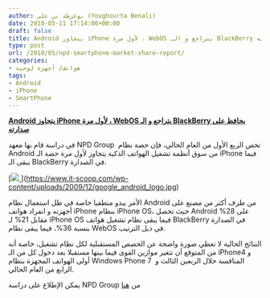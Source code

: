 ```yaml
---
author: يوغرطة بن علي (Youghourta Benali)
date: 2010-05-11 17:14:06+00:00
draft: false
title: Android يتجاوز iPhone لأول مرة ، WebOS يتراجع و الـ BlackBerry يحافظ على صدارته
type: post
url: /2010/05/npd-smartphone-market-share-report/
categories:
- هواتف/ أجهزة لوحية
tags:
- Android
- iPhone
- SmartPhone
---
```


[**Android يتجاوز iPhone لأول مرة ، WebOS يتراجع و الـ BlackBerry يحافظ على صدارته**](https://www.it-scoop.com/2010/05/NPD-SmartPhone-market-share-report)


في دراسة قام بها معهد NPD Group  تخص الربع الأول من العام الحالي، فإن حصة نظام Android من سوق أنظمة تشغيل الهواتف الذكية يتجاوز لأول مرة حصة الـ iPhone فيما يبقى الـ BlackBerry في الصدارة.

[[![](https://www.it-scoop.com/wp-content/uploads/2010/03/smartphones.jpg)
](https://www.it-scoop.com/2010/05/NPD-SmartPhone-market-share-report)
](https://www.it-scoop.com/wp-content/uploads/2009/12/google_android_logo.jpg)

الأمر يبدو منطقيا خاصة في ظل استعمال نظام Android من طرف أكثر من مصنع على أجهزته و انفراد هواتف iPhone بنظام iPhone OS، حيث تحصل Android على 28% مقابل 21% لـ iPhone OS فيما يبقى نظام تشغيل هواتف BlackBerry في الصدارة بنسبة 36%، فيما يبقى نظام WebOS في ذيل الترتيب.

النتائج الحالية لا تعطي صورة واضحة عن الحصص المستقبلية لكل نظام تشغيل، خاصة أنه من المتوقع أن تتغير موازين القوى فيما بينها مستقبلا بعد دخول كل من الـ iPhone4 و أولى الهواتف المجهزة بنظام Windows Phone 7  المنافسة خلال الربعين الثالث و الرابع من العام الحالي.

يمكن الإطلاع على دراسة NPD Group من [هنا](http://www.npd.com/press/releases/press_100510.html)
